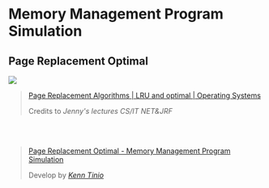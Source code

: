 # Memory Management Program Simulation  
## Page Replacement Optimal  
  
<img src="review/fifo.png">  
  
<blockquote className="blockquote text-right">  
	<p className="mb-0"><a href="https://www.youtube.com/watch?v=DXU7SqsYDvg&t=821s">Page Replacement Algorithms | LRU and optimal | Operating Systems</a></p>   
	<footer className="blockquote-footer">Credits to <cite title="Source Title">Jenny's lectures CS/IT NET&JRF</cite></footer>  
</blockquote>  
 
<br/><br/>  

<blockquote className="blockquote text-right">  
	<p className="mb-0"><a href="https://github.com/kenntinio/page-replacement-optimal">Page Replacement Optimal - Memory Management Program Simulation</a></p>   
	<footer className="blockquote-footer">Develop by <cite title="Source Title"><a href="https://github.com/kenntinio">Kenn Tinio</a></cite></footer>  
</blockquote>  